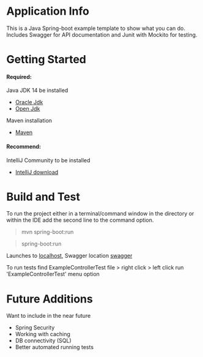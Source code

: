 # Application Info 
This is a Java Spring-boot example template to show what you can do.
Includes Swagger for API documentation and Junit with Mockito for testing. 

# Getting Started
#### Required:

Java JDK 14 be installed
- [Oracle Jdk](https://www.oracle.com/java/technologies/javase-downloads.html)
- [Open Jdk](https://jdk.java.net/14/)

Maven installation
- [Maven](http://maven.apache.org/download.cgi)

#### Recommend:

IntelliJ Community to be installed
- [IntelliJ download](https://www.jetbrains.com/idea/download/)

# Build and Test
To run the project either in a terminal/command window in the directory or within the IDE add the second line to the command option.
>mvn spring-boot:run

>spring-boot:run

Launches to [localhost](http://localhost:8080/),
Swagger location [swagger](http://localhost:8080/swagger-ui.html)

To run tests find ExampleControllerTest file > right click > left click run 'ExampleControllerTest' menu option

# Future Additions
Want to include in the near future
- Spring Security
- Working with caching
- DB connectivity (SQL)
- Better automated running tests
